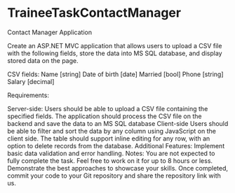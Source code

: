 # TraineeTaskContactManager

Contact Manager Application

Create an ASP.NET MVC application that allows users to upload a CSV file with the following fields, store the data into MS SQL database, and display stored data on the page. 

CSV fields:
Name [string]
Date of birth [date]
Married [bool]
Phone [string]
Salary [decimal] 

Requirements:

Server-side:
Users should be able to upload a CSV file containing the specified fields.
The application should process the CSV file on the backend and save the data to an MS SQL database
Client-side
Users should be able to filter and sort the data by any column using JavaScript on the client side.
The table should support inline editing for any row, with an option to delete records from the database.
Additional Features:
Implement basic data validation and error handling.
Notes:
You are not expected to fully complete the task. Feel free to work on it for up to 8 hours or less.
Demonstrate the best approaches to showcase your skills.
Once completed, commit your code to your Git repository and share the repository link with us.

